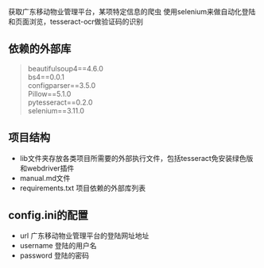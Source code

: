 获取广东移动物业管理平台，某项特定信息的爬虫
使用selenium来做自动化登陆和页面浏览，tesseract-ocr做验证码的识别

## 依赖的外部库
> beautifulsoup4==4.6.0 <br>
> bs4==0.0.1 <br>
> configparser==3.5.0 <br>
> Pillow==5.1.0 <br>
> pytesseract==0.2.0 <br>
> selenium==3.11.0 <br>

## 项目结构
* lib文件夹存放各类项目所需要的外部执行文件，包括tesseract免安装绿色版和webdriver插件
* manual.md文件
* requirements.txt 项目依赖的外部库列表

## config.ini的配置
- url 广东移动物业管理平台的登陆网址地址
- username 登陆的用户名
- password 登陆的密码
